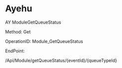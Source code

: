 #     Ayehu


AY ModuleGetQueueStatus

Method: Get

OperationID: Module_GetQueueStatus

EndPoint:

/Api/Module/getQueueStatus/{eventId}/{queueTypeId}
